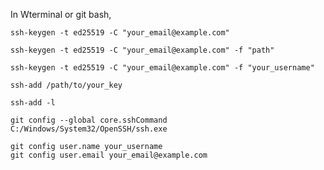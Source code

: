 

In Wterminal or git bash,

```
ssh-keygen -t ed25519 -C "your_email@example.com"
```

```
ssh-keygen -t ed25519 -C "your_email@example.com" -f "path"
```

```
ssh-keygen -t ed25519 -C "your_email@example.com" -f "your_username"
```

```
ssh-add /path/to/your_key
```

```
ssh-add -l
```

```
git config --global core.sshCommand C:/Windows/System32/OpenSSH/ssh.exe
```

```
git config user.name your_username
git config user.email your_email@example.com
```